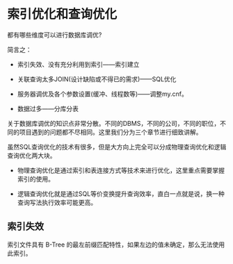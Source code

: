 # 索引优化和查询优化

都有哪些维度可以进行数据库调优?

简言之：

- 索引失效、没有充分利用到索引——索引建立

- 关联查询太多JOIN(设计缺陷或不得已的需求)——SQL优化

- 服务器调优及各个参数设置(缓冲、线程数等)——调整my.cnf。

- 数据过多——分库分表

关于数据库调优的知识点非常分散。不同的DBMS，不同的公司，不同的职位，不同的项目遇到的问题都不尽相同。这里我们分为三个章节进行细致讲解。

虽然SQL查询优化的技术有很多，但是大方向上完全可以分成物理查询优化和逻辑查询优化两大块。

- 物理查询优化是通过索引和表连接方式等技术来进行优化，这里重点需要掌握索引的使用。

- 逻辑查询优化就是通过SQL等价变换提升查询效率，直白一点就是说，换一种查询写法执行效率可能更高。



## 索引失效

索引文件具有 B-Tree 的最左前缀匹配特性，如果左边的值未确定，那么无法使用此索引。
